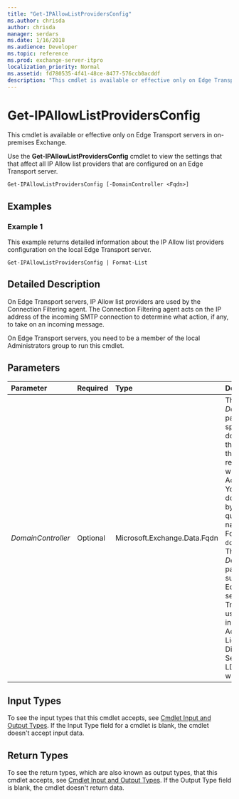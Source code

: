 ```yaml
---
title: "Get-IPAllowListProvidersConfig"
ms.author: chrisda
author: chrisda
manager: serdars
ms.date: 1/16/2018
ms.audience: Developer
ms.topic: reference
ms.prod: exchange-server-itpro
localization_priority: Normal
ms.assetid: fd780535-4f41-48ce-8477-576ccb0acddf
description: "This cmdlet is available or effective only on Edge Transport servers in on-premises Exchange."
---
```


# Get-IPAllowListProvidersConfig

This cmdlet is available or effective only on Edge Transport servers in on-premises Exchange. 
  
Use the **Get-IPAllowListProvidersConfig** cmdlet to view the settings that that affect all IP Allow list providers that are configured on an Edge Transport server.
  
```
Get-IPAllowListProvidersConfig [-DomainController <Fqdn>]

```

## Examples
<a name="Examples"> </a>

### Example 1

This example returns detailed information about the IP Allow list providers configuration on the local Edge Transport server.
  
```
Get-IPAllowListProvidersConfig | Format-List
```

## Detailed Description
<a name="DetailedDescription"> </a>

On Edge Transport servers, IP Allow list providers are used by the Connection Filtering agent. The Connection Filtering agent acts on the IP address of the incoming SMTP connection to determine what action, if any, to take on an incoming message.
  
On Edge Transport servers, you need to be a member of the local Administrators group to run this cmdlet.
  
## Parameters
<a name="DetailedDescription"> </a>

|**Parameter**|**Required**|**Type**|**Description**|
|:-----|:-----|:-----|:-----|
| _DomainController_ <br/> |Optional  <br/> |Microsoft.Exchange.Data.Fqdn  <br/> |The _DomainController_ parameter specifies the domain controller that's used by this cmdlet to read data from or write data to Active Directory. You identify the domain controller by its fully qualified domain name (FQDN). For example, `dc01.contoso.com`.  <br/> The _DomainController_ parameter isn't supported on Edge Transport servers. An Edge Transport server uses the local instance of Active Directory Lightweight Directory Services (AD LDS) to read and write data. <br/> |
   
## Input Types
<a name="InputTypes"> </a>

To see the input types that this cmdlet accepts, see [Cmdlet Input and Output Types](http://go.microsoft.com/fwlink/p/?linkId=616387). If the Input Type field for a cmdlet is blank, the cmdlet doesn't accept input data. 
  
## Return Types
<a name="ReturnTypes"> </a>

To see the return types, which are also known as output types, that this cmdlet accepts, see [Cmdlet Input and Output Types](http://go.microsoft.com/fwlink/p/?linkId=616387). If the Output Type field is blank, the cmdlet doesn't return data. 
  

